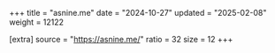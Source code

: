 +++
title = "asnine.me"
date = "2024-10-27"
updated = "2025-02-08"
weight = 12122

[extra]
source = "https://asnine.me/"
ratio = 32
size = 12
+++
